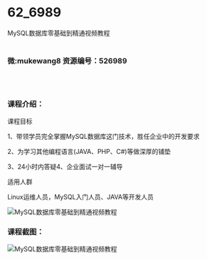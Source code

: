 # 62_6989
MySQL数据库零基础到精通视频教程
<br/></br>
<h3>微:mukewang8 资源编号：526989</h3>
<br/></br>
<h3>课程介绍：</h3>
<p>课程目标</p>
<p>1、带领学员完全掌握MySQL数据库这门技术，胜任企业中的开发要求</p>
<p>2、为学习其他编程语言(JAVA、PHP、C#)等做深厚的铺垫</p>
<p>3、24小时内答疑4、企业面试一对一辅导</p>
<p>适用人群</p>
<p>Linux运维人员，MySQL入门人员、JAVA等开发人员</p>
<p><img src="https://www.ko996.com/wp-content/uploads/img/2019/09/356-24-300x169.jpg" alt="MySQL数据库零基础到精通视频教程"></p>
<h3>课程截图：</h3>
<p><img src="https://www.ko996.com/wp-content/uploads/img/2019/09/2-35.png" alt="MySQL数据库零基础到精通视频教程"></p>
<p>&nbsp;</p>
